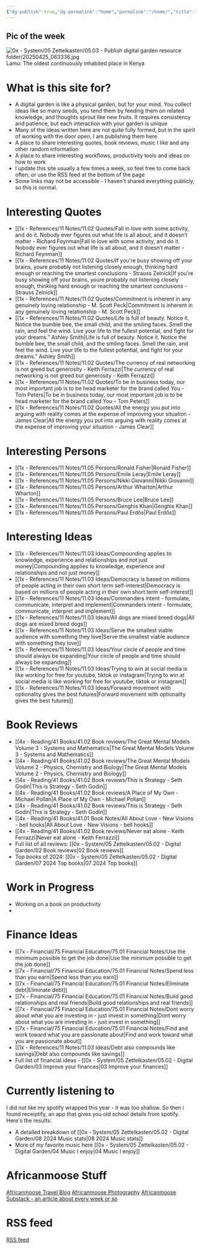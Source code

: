 ```yaml
---
{"dg-publish":true,"dg-permalink":"home","permalink":"/home/","title":"AfricanMoose Digital Garden","tags":["gardenEntry"],"dgShowFileTree":true,"created":"2025-04-16T20:30:37.278+03:00","updated":"2025-05-17T10:38:32.243+03:00"}
---
```


## Pic of the week 
![0x - System/05 Zettelkasten/05.03 - Publish digital garden resource folder/20250425_063336.jpg](/img/user/0x%20-%20System/05%20Zettelkasten/05.03%20-%20Publish%20digital%20garden%20resource%20folder/20250425_063336.jpg)
Lamu: The oldest continuously inhabited place in Kenya

# What is this site for?

- A digital garden is like a physical garden, but for your mind. You collect ideas like so many seeds, you tend them by feeding them on related knowledge, and thoughts sprout like new fruits. It requires consistency and patience, but each interaction with your garden is unique
- Many of the ideas written here are not quite fully formed, but in the spirit of working with the door open, I am publishing them here
- A place to share interesting quotes, book reviews, music I like and any other random information
- A place to share interesting workflows, productivity tools and ideas on how to work
- I update this site usually a few times a week, so feel free to come back often, or use the RSS feed at the bottom of the page
- Some links may not be accessible - I haven't shared everything publicly, so this is normal.


# Interesting Quotes

- [[1x - References/11 Notes/11.02 Quotes/Fall in love with some activity, and do it. Nobody ever figures out what life is all about, and it doesn’t matter - Richard Feynman\|Fall in love with some activity, and do it. Nobody ever figures out what life is all about, and it doesn’t matter - Richard Feynman]]
- [[1x - References/11 Notes/11.02 Quotes/If you're busy showing off your brains, youre probably not listening closely enough, thinking hard enough or reaching the smartest conclusions - Strauss Zelnick\|If you're busy showing off your brains, youre probably not listening closely enough, thinking hard enough or reaching the smartest conclusions - Strauss Zelnick]]
- [[1x - References/11 Notes/11.02 Quotes/Commitment is inherent in any genuinely loving relationship - M. Scott Peck\|Commitment is inherent in any genuinely loving relationship - M. Scott Peck]]
- [[1x - References/11 Notes/11.02 Quotes/Life is full of beauty. Notice it. Notice the bumble bee, the small child, and the smiling faces. Smell the rain, and feel the wind. Live your life to the fullest potential, and fight for your dreams.”  Ashley Smith\|Life is full of beauty. Notice it. Notice the bumble bee, the small child, and the smiling faces. Smell the rain, and feel the wind. Live your life to the fullest potential, and fight for your dreams.”  Ashley Smith]]
- [[1x - References/11 Notes/11.02 Quotes/The currency of real networking is not greed but generosity - Keith Ferrazzi\|The currency of real networking is not greed but generosity - Keith Ferrazzi]]
- [[1x - References/11 Notes/11.02 Quotes/To be in business today, our most important job is to be head marketer for the brand called You - Tom Peters\|To be in business today, our most important job is to be head marketer for the brand called You - Tom Peters]]
- [[1x - References/11 Notes/11.02 Quotes/All the energy you put into arguing with reality comes at the expense of improving your situation - James Clear\|All the energy you put into arguing with reality comes at the expense of improving your situation - James Clear]]

# Interesting Persons

- [[1x - References/11 Notes/11.05 Persons/Ronald Fisher\|Ronald Fisher]]
- [[1x - References/11 Notes/11.05 Persons/Emile Leray\|Emile Leray]]
- [[1x - References/11 Notes/11.05 Persons/Nikki Giovanni\|Nikki Giovanni]]
- [[1x - References/11 Notes/11.05 Persons/Arthur Wharton\|Arthur Wharton]]
- [[1x - References/11 Notes/11.05 Persons/Bruce Lee\|Bruce Lee]]
- [[1x - References/11 Notes/11.05 Persons/Genghis Khan\|Genghis Khan]]
- [[1x - References/11 Notes/11.05 Persons/Paul Erdős\|Paul Erdős]]

# Interesting Ideas

- [[1x - References/11 Notes/11.03 Ideas/Compounding applies to knowledge, experience and relationships and not just money\|Compounding applies to knowledge, experience and relationships and not just money]]
- [[1x - References/11 Notes/11.03 Ideas/Democracy is based on millions of people acting in their own short term self-interest\|Democracy is based on millions of people acting in their own short term self-interest]]
- [[1x - References/11 Notes/11.03 Ideas/Commanders intent - formulate, communicate, interpret and implement\|Commanders intent - formulate, communicate, interpret and implement]]
- [[1x - References/11 Notes/11.03 Ideas/All dogs are mixed breed dogs\|All dogs are mixed breed dogs]]
- [[1x - References/11 Notes/11.03 Ideas/Serve the smallest viable audience with something they love\|Serve the smallest viable audience with something they love]]
- [[1x - References/11 Notes/11.03 Ideas/Your circle of people and time should always be expanding\|Your circle of people and time should always be expanding]]
- [[1x - References/11 Notes/11.03 Ideas/Trying to win at social media is like working for free for youtube, tiktok or instagram\|Trying to win at social media is like working for free for youtube, tiktok or instagram]]
- [[1x - References/11 Notes/11.03 Ideas/Forward movement with optionality gives the best futures\|Forward movement with optionality gives the best futures]]


# Book Reviews

- [[4x - Reading/41 Books/41.02 Book reviews/The Great Mental Models Volume 3 - Systems and Mathematics\|The Great Mental Models Volume 3 - Systems and Mathematics]]
- [[4x - Reading/41 Books/41.02 Book reviews/The Great Mental Models Volume 2 - Physics, Chemistry and Biology\|The Great Mental Models Volume 2 - Physics, Chemistry and Biology]]
- [[4x - Reading/41 Books/41.02 Book reviews/This is Strategy - Seth Godin\|This is Strategy - Seth Godin]]
- [[4x - Reading/41 Books/41.02 Book reviews/A Place of My Own - Michael Pollan\|A Place of My Own - Michael Pollan]]
- [[4x - Reading/41 Books/41.02 Book reviews/This is Strategy - Seth Godin\|This is Strategy - Seth Godin]]
- [[4x - Reading/41 Books/41.01 Book Notes/All About Love - New Visions - bell hooks\|All About Love - New Visions - bell hooks]]
- [[4x - Reading/41 Books/41.02 Book reviews/Never eat alone - Keith Ferrazzi\|Never eat alone - Keith Ferrazzi]]
- Full list of all reviews: [[0x - System/05 Zettelkasten/05.02 - Digital Garden/02 Book reviews\|02 Book reviews]]
- Top books of 2024: [[0x - System/05 Zettelkasten/05.02 - Digital Garden/07 2024 Top books\|07 2024 Top books]]

# Work in Progress

- Working on a book on productivity
- 

# Finance Ideas

- [[7x - Financial/75 Financial Education/75.01 Financial Notes/Use the minimum possible to get the job done\|Use the minimum possible to get the job done]]
- [[7x - Financial/75 Financial Education/75.01 Financial Notes/Spend less than you earn\|Spend less than you earn]]
- [[7x - Financial/75 Financial Education/75.01 Financial Notes/Eliminate debt\|Eliminate debt]]
- [[7x - Financial/75 Financial Education/75.01 Financial Notes/Build good relationships and real friends\|Build good relationships and real friends]]
- [[7x - Financial/75 Financial Education/75.01 Financial Notes/Dont worry about what you are investing in - just invest in something\|Dont worry about what you are investing in - just invest in something]]
- [[7x - Financial/75 Financial Education/75.01 Financial Notes/Find and work toward what you are passionate about\|Find and work toward what you are passionate about]]
- [[1x - References/11 Notes/11.03 Ideas/Debt also compounds like savings\|Debt also compounds like savings]]
- Full list of financial ideas - [[0x - System/05 Zettelkasten/05.02 - Digital Garden/03 Improve your finances\|03 Improve your finances]]

# Currently listening to

I did not like my spotify wrapped this year - it was too shallow. So then i found receiptify, an app that gives you old school details from spotify. Here's the results:
- A detailed breakdown of [[0x - System/05 Zettelkasten/05.02 - Digital Garden/08 2024 Music stats\|08 2024 Music stats]]
- More of my favorite music here [[0x - System/05 Zettelkasten/05.02 - Digital Garden/04 Music I enjoy\|04 Music I enjoy]]

# Africanmoose Stuff

[Africanmoose Travel Blog](https://africanmoosetravel.substack.com)
[Africanmoose Photography](http://Africanmoose.com)
[Africanmoose Substack - an article about every week or so](https://africanmoose.substack.com)

# RSS feed
[RSS feed](https://africanmoose.netlify.app/feed.xml)
